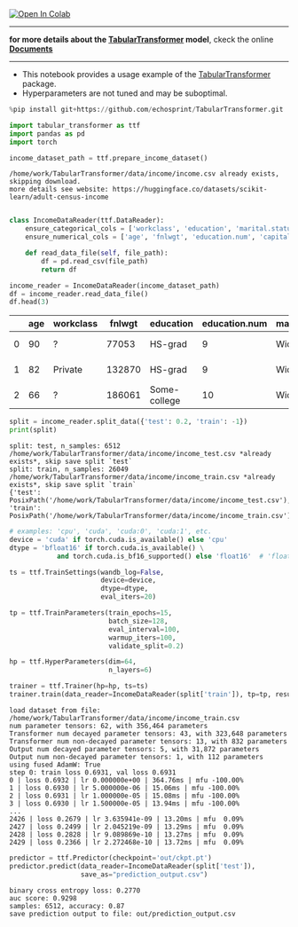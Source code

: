 <a target="_blank" href="https://colab.research.google.com/github/echosprint/TabularTransformer/blob/main/income_analysis.ipynb">
  <img src="https://colab.research.google.com/assets/colab-badge.svg" alt="Open In Colab"/>
</a>

---


**for more details about the [TabularTransformer](https://github.com/echosprint/TabularTransformer) model**,
ckeck the online **[Documents](https://echosprint.github.io/TabularTransformer/)**

---

- This notebook provides a usage example of the
  [TabularTransformer](https://github.com/echosprint/TabularTransformer)
  package.
- Hyperparameters are not tuned and may be suboptimal.


```python
%pip install git+https://github.com/echosprint/TabularTransformer.git
```


```python
import tabular_transformer as ttf
import pandas as pd
import torch
```


```python
income_dataset_path = ttf.prepare_income_dataset()
```

    /home/work/TabularTransformer/data/income/income.csv already exists, skipping download.
    more details see website: https://huggingface.co/datasets/scikit-learn/adult-census-income



```python

class IncomeDataReader(ttf.DataReader):
    ensure_categorical_cols = ['workclass', 'education', 'marital.status', 'occupation', 'relationship', 'race', 'sex', 'native.country', 'income']
    ensure_numerical_cols = ['age', 'fnlwgt', 'education.num', 'capital.gain', 'capital.loss', 'hours.per.week']

    def read_data_file(self, file_path):
        df = pd.read_csv(file_path)
        return df
```


```python
income_reader = IncomeDataReader(income_dataset_path)
df = income_reader.read_data_file()
df.head(3)
```




|    | age | workclass | fnlwgt | education   | education.num | marital.status | occupation      | relationship   | race  | sex    | capital.gain | capital.loss | hours.per.week | native.country | income |
|----|-----|-----------|--------|-------------|---------------|----------------|-----------------|----------------|-------|--------|--------------|--------------|----------------|----------------|--------|
| 0  | 90  | ?         | 77053  | HS-grad     | 9             | Widowed        | ?               | Not-in-family  | White | Female | 0            | 4356         | 40             | United-States  | <=50K  |
| 1  | 82  | Private   | 132870 | HS-grad     | 9             | Widowed        | Exec-managerial | Not-in-family  | White | Female | 0            | 4356         | 18             | United-States  | <=50K  |
| 2  | 66  | ?         | 186061 | Some-college| 10            | Widowed        | ?               | Unmarried      | Black | Female | 0            | 4356         | 40             | United-States  | <=50K  |


```python
split = income_reader.split_data({'test': 0.2, 'train': -1})
print(split)
```

    split: test, n_samples: 6512
    /home/work/TabularTransformer/data/income/income_test.csv *already exists*, skip save split `test`
    split: train, n_samples: 26049
    /home/work/TabularTransformer/data/income/income_train.csv *already exists*, skip save split `train`
    {'test': PosixPath('/home/work/TabularTransformer/data/income/income_test.csv'), 'train': PosixPath('/home/work/TabularTransformer/data/income/income_train.csv')}



```python
# examples: 'cpu', 'cuda', 'cuda:0', 'cuda:1', etc.
device = 'cuda' if torch.cuda.is_available() else 'cpu'
dtype = 'bfloat16' if torch.cuda.is_available() \
            and torch.cuda.is_bf16_supported() else 'float16'  # 'float32' or 'bfloat16' or 'float16'

ts = ttf.TrainSettings(wandb_log=False, 
                       device=device, 
                       dtype=dtype, 
                       eval_iters=20)

tp = ttf.TrainParameters(train_epochs=15,
                         batch_size=128,
                         eval_interval=100,
                         warmup_iters=100,
                         validate_split=0.2)

hp = ttf.HyperParameters(dim=64,
                         n_layers=6)

trainer = ttf.Trainer(hp=hp, ts=ts)
trainer.train(data_reader=IncomeDataReader(split['train']), tp=tp, resume=False)

```

    load dataset from file: /home/work/TabularTransformer/data/income/income_train.csv
    num parameter tensors: 62, with 356,464 parameters
    Transformer num decayed parameter tensors: 43, with 323,648 parameters
    Transformer num non-decayed parameter tensors: 13, with 832 parameters
    Output num decayed parameter tensors: 5, with 31,872 parameters
    Output num non-decayed parameter tensors: 1, with 112 parameters
    using fused AdamW: True
    step 0: train loss 0.6931, val loss 0.6931
    0 | loss 0.6932 | lr 0.000000e+00 | 364.76ms | mfu -100.00%
    1 | loss 0.6930 | lr 5.000000e-06 | 15.06ms | mfu -100.00%
    2 | loss 0.6931 | lr 1.000000e-05 | 15.08ms | mfu -100.00%
    3 | loss 0.6930 | lr 1.500000e-05 | 13.94ms | mfu -100.00%
    ...
    2426 | loss 0.2679 | lr 3.635941e-09 | 13.20ms | mfu  0.09%
    2427 | loss 0.2499 | lr 2.045219e-09 | 13.29ms | mfu  0.09%
    2428 | loss 0.2828 | lr 9.089869e-10 | 13.27ms | mfu  0.09%
    2429 | loss 0.2366 | lr 2.272468e-10 | 13.72ms | mfu  0.09%



```python
predictor = ttf.Predictor(checkpoint='out/ckpt.pt')
predictor.predict(data_reader=IncomeDataReader(split['test']),
                  save_as="prediction_output.csv")
```

    binary cross entropy loss: 0.2770
    auc score: 0.9298
    samples: 6512, accuracy: 0.87
    save prediction output to file: out/prediction_output.csv

